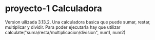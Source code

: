 # proyecto-1 Calculadora
Version uilizada 3.13.2. Una calculadora basica que puede sumar, restar, multiplicar y dividir. Para poder ejecutarla hay que utilizar calculate("suma/resta/multiplicacion/division", num1, num2)
